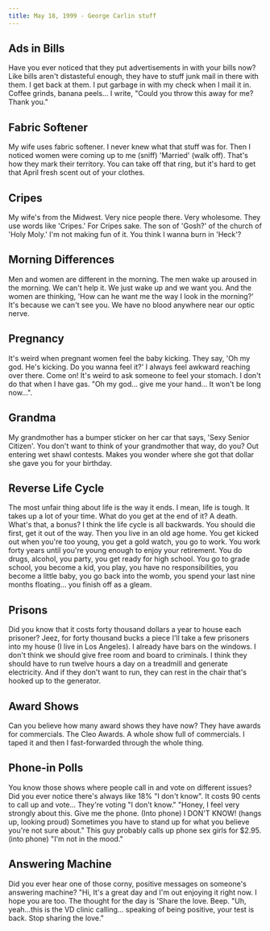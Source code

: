 ```yaml
---
title: May 18, 1999 - George Carlin stuff
---
```

## Ads in Bills
Have you ever noticed that they put advertisements in with your bills now? Like bills aren't distasteful enough, they have to stuff junk mail in there with them. I get back at them. I put garbage in with my check when I mail it in. Coffee grinds, banana peels... I write, "Could you throw this away for me? Thank you."

## Fabric Softener
My wife uses fabric softener. I never knew what that stuff was for. Then I noticed women were coming up to me (sniff) 'Married' (walk off). That's how they mark their territory. You can take off that ring, but it's hard to get that April fresh scent out of your clothes.

## Cripes
My wife's from the Midwest. Very nice people there. Very wholesome. They use words like 'Cripes.' For Cripes sake. The son of 'Gosh?' of the church of 'Holy Moly.' I'm not making fun of it. You think I wanna burn in 'Heck'?

## Morning Differences
Men and women are different in the morning. The men wake up aroused in the morning. We can't help it. We just wake up and we want you. And the women are thinking, 'How can he want me the way I look in the morning?' It's because we can't see you. We have no blood anywhere near our optic nerve.

## Pregnancy
It's weird when pregnant women feel the baby kicking. They say, 'Oh my god. He's kicking. Do you wanna feel it?' I always feel awkward reaching over there. Come on! It's weird to ask someone to feel your stomach. I don't do that when I have gas. "Oh my god... give me your hand... It won't be long now...".

## Grandma
My grandmother has a bumper sticker on her car that says, 'Sexy Senior Citizen'. You don't want to think of your grandmother that way, do you? Out entering wet shawl contests. Makes you wonder where she got that dollar she gave you for your birthday.

## Reverse Life Cycle
The most unfair thing about life is the way it ends. I mean, life is tough. It takes up a lot of your time. What do you get at the end of it? A death. What's that, a bonus?  I think the life cycle is all backwards. You should die first, get it out of the way. Then you live in an old age home. You get kicked out when you're too young, you get a gold watch, you go to work. You work forty years until you're young enough to enjoy your retirement. You do drugs, alcohol, you party, you get ready for high school. You go to grade school, you become a kid, you play, you have no responsibilities, you become a little baby, you go back into the womb, you spend your last nine months floating... you finish off as a gleam.

## Prisons
Did you know that it costs forty thousand dollars a year to house each prisoner? Jeez, for forty thousand bucks a piece I'll take a few prisoners into my house (I live in Los Angeles). I already have bars on the windows. I don't think we should give free room and board to criminals. I think they should have to run twelve hours a day on a treadmill and generate electricity. And if they don't want to run, they can rest in the chair that's hooked up to the generator.

## Award Shows
Can you believe how many award shows they have now? They have awards for commercials. The Cleo Awards. A whole show full of commercials. I taped it and then I fast-forwarded through the whole thing.

## Phone-in Polls
You know those shows where people call in and vote on different issues? Did you ever notice there's always like 18% "I don't know". It costs 90 cents to call up and vote... They're voting "I don't know." "Honey, I feel very strongly about this. Give me the phone. (Into phone) I DON'T KNOW! (hangs up, looking proud) Sometimes you have to stand up for what you believe you're not sure about." This guy probably calls up phone sex girls for $2.95. (into phone) "I'm not in the mood."

## Answering Machine
Did you ever hear one of those corny, positive messages on someone's answering machine? "Hi, It's a great day and I'm out enjoying it right now. I hope you are too. The thought for the day is 'Share the love. Beep. "Uh, yeah...this is the VD clinic calling... speaking of being positive, your test is back. Stop sharing the love."